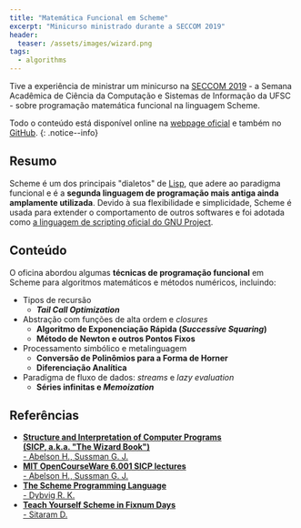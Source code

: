 ```yaml
---
title: "Matemática Funcional em Scheme"
excerpt: "Minicurso ministrado durante a SECCOM 2019"
header:
  teaser: /assets/images/wizard.png
tags:
  - algorithms
---
```


Tive a experiência de ministrar um minicurso na [SECCOM 2019](https://seccom-ufsc.github.io/) - a Semana Acadêmica de Ciência da Computação e Sistemas de Informação da UFSC - sobre programação matemática funcional na linguagem Scheme.

Todo o conteúdo está disponível online na [webpage oficial](https://baioc.github.io/scheme) e também no [GitHub](https://github.com/baioc/seccom-scheme).
{: .notice--info}


Resumo
----

Scheme é um dos principais "dialetos" de [Lisp](https://en.wikipedia.org/wiki/Lisp_programming_language), que adere ao paradigma funcional e é a **segunda linguagem de programação mais antiga ainda amplamente utilizada**.
Devido à sua flexibilidade e simplicidade, Scheme é usada para extender o comportamento de outros softwares e foi adotada como [a linguagem de scripting oficial do GNU Project](https://www.gnu.org/software/guile/).


Conteúdo
----

O oficina abordou algumas **técnicas de programação funcional** em Scheme para algoritmos matemáticos e métodos numéricos, incluindo:

- Tipos de recursão
  - ***Tail Call Optimization***
- Abstração com funções de alta ordem e *closures*
  - **Algoritmo de Exponenciação Rápida (*Successive Squaring*)**
  - **Método de Newton e outros Pontos Fixos**
- Processamento simbólico e metalinguagem
  - **Conversão de Polinômios para a Forma de Horner**
  - **Diferenciação Analítica**
- Paradigma de fluxo de dados: *streams* e *lazy evaluation*
  - **Séries infinitas e *Memoization***


Referências
----

- [**Structure and Interpretation of Computer Programs <br/> (SICP, a.k.a. "The Wizard Book")** <br/> - Abelson H., Sussman G. J.](https://mitpress.mit.edu/sites/default/files/sicp/full-text/book/book.html)
- [**MIT OpenCourseWare 6.001 SICP lectures** <br/> - Abelson H., Sussman G. J.](https://ocw.mit.edu/courses/electrical-engineering-and-computer-science/6-001-structure-and-interpretation-of-computer-programs-spring-2005/video-lectures/)
- [**The Scheme Programming Language** <br/> - Dybvig R. K.](https://www.scheme.com/tspl4/)
- [**Teach Yourself Scheme in Fixnum Days** <br/> - Sitaram D.](https://ds26gte.github.io/tyscheme/)
